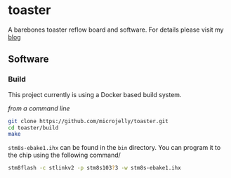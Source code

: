 # toaster

A barebones toaster reflow board and software. For details please visit my [blog](http://microjelly.com/tags/reflow/)

## Software

### Build
This project currently is using a Docker based build system. 

*from a command line*<br/>

```bash
git clone https://github.com/microjelly/toaster.git
cd toaster/build
make
```
`stm8s-ebake1.ihx` can be found in the `bin` directory. You can program it to the chip using the following command/<br/>

```bash
stm8flash -c stlinkv2 -p stm8s103?3 -w stm8s-ebake1.ihx
```
